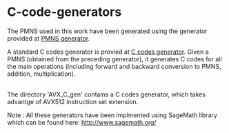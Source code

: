 # C-code-generators

The PMNS used in this work have been generated using the generator provided at [PMNS generator](https://github.com/arithPMNS/low_memory_efficient_PMNS/tree/main/pmns_generator). 

A standard C codes generator is provied at [C codes generator](https://github.com/arithPMNS/low_memory_efficient_PMNS/tree/main/C_codes_generator). Given a PMNS  (obtained from the preceding generator), it generates C codes for all the main operations (including forward and backward conversion to PMNS, addition, multiplication).

<br />
The directory 'AVX_C_gen' contains a C codes generator, which takes advantge of AVX512 instruction set extension.

 Note : All these generators have been implmented using SageMath library which can be found here: http://www.sagemath.org/
